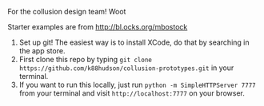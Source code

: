 For the collusion design team! Woot

Starter examples are from http://bl.ocks.org/mbostock

1. Set up git! The easiest way is to install XCode, do that by searching in the app store.
1. First clone this repo by typing `git clone https://github.com/k88hudson/collusion-prototypes.git` in your terminal.
2. If you want to run this locally, just run `python -m SimpleHTTPServer 7777` from your terminal and visit `http://localhost:7777` on your browser.
